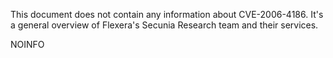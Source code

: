 This document does not contain any information about CVE-2006-4186. It's a general overview of Flexera's Secunia Research team and their services.

NOINFO